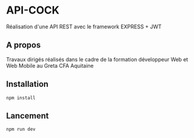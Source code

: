 # API-COCK

Réalisation d'une API REST avec le framework EXPRESS + JWT

## A propos

Travaux dirigés réalisés dans le cadre de la formation développeur Web et Web Mobile au Greta CFA Aquitaine

## Installation

` npm install `

## Lancement

`npm run dev`

